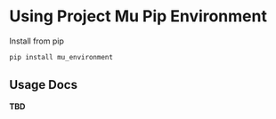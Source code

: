 # Using Project Mu Pip Environment

Install from pip

```cmd 
pip install mu_environment
```
## Usage Docs 

__TBD__
